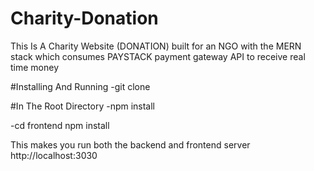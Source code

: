 # Charity-Donation
This Is A Charity Website (DONATION) built for an NGO with the MERN stack which consumes PAYSTACK payment gateway API to receive real time money

#Installing And Running
-git clone

#In The Root Directory
-npm install

-cd frontend
  npm install

This makes you run both the backend and frontend server
http://localhost:3030
